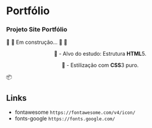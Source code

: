 # Portfólio
### Projeto Site Portfólio
🚧  🚀 Em construção... 🚀  🚧
<p align="center">🚀 - Alvo do estudo: Estrutura <strong>HTML</strong>5.</p>
<p align="center">🚀 - Estilização com  <strong>CSS</strong>3 puro.</p>

:package:


## Links

- fontawesome
    `https://fontawesome.com/v4/icon/`
- fonts-google
    `https://fonts.google.com/`
